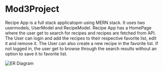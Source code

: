 # Mod3Project

Recipe App is a full stack applicatopm using MERN stack. It uses two usermodels, UserModel and RecipeModel. Recipe App has a HomePage where the user get to search for recipes and recipes are fetched from API. The User can login and add the recipes to their respective favorite list, edit it and remove it. The User can also create a new recipe in the favorite list. If not logged in, the user get to browse through the search results without an option to save it to favorite list.

![ER Diagram]("C:\Users\PSXSLHP282\Desktop\ImagesRecipeApp\ERdiagram.png")
